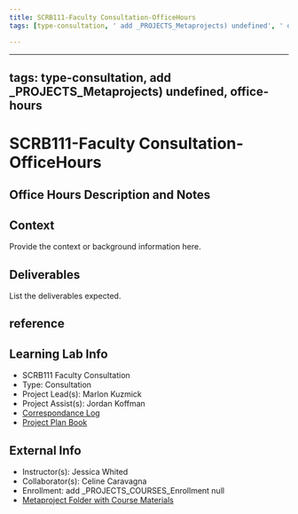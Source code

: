 ```yaml
---
title: SCRB111-Faculty Consultation-OfficeHours
tags: [type-consultation, ' add _PROJECTS_Metaprojects) undefined', ' office-hours']

---
```


---
tags: type-consultation, add _PROJECTS_Metaprojects) undefined, office-hours
---

# SCRB111-Faculty Consultation-OfficeHours

## Office Hours Description and Notes

## Context
Provide the context or background information here.

## Deliverables
List the deliverables expected.


## reference
## Learning Lab Info
* SCRB111 Faculty Consultation
* Type: Consultation
* Project Lead(s): Marlon Kuzmick
* Project Assist(s): Jordan Koffman
* [Correspondance Log](https://drive.google.com/drive/folders/1X-M7RNbGCHlTWYhSqnK7aVakHwwXODTU?usp=drive_link)
* [Project Plan Book](https://hackmd.io/@ll-23-24/S1F5pxrR3)

## External Info
* Instructor(s): Jessica Whited
* Collaborator(s): Celine Caravagna
* Enrollment: add _PROJECTS_COURSES_Enrollment null
* [Metaproject Folder with Course Materials](https://drive.google.com/drive/folders/194JZlv4Ajf5qmQY51EFoYGiXBrTb7AM2)